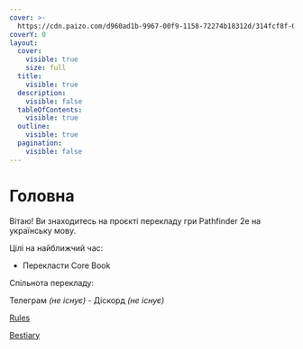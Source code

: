 ```yaml
---
cover: >-
  https://cdn.paizo.com/d960ad1b-9967-00f9-1158-72274b18312d/314fcf8f-05de-490f-9048-452487c9df4f/2E-Core_1920.jpg
coverY: 0
layout:
  cover:
    visible: true
    size: full
  title:
    visible: true
  description:
    visible: false
  tableOfContents:
    visible: true
  outline:
    visible: true
  pagination:
    visible: false
---
```


# Головна

Вітаю! Ви знаходитесь на проєкті перекладу гри Pathfinder 2e на українську мову.

Цілі на найближчий час:

* Перекласти Core Book

Спільнота перекладу:

Телеграм _(не існує)_ - Діскорд _(не існує)_

[Rules](http://127.0.0.1:5000/o/Pr4XGNyAbDRkU6GRzQlb/s/cNFIiv8iCJAGx3kbdGBt/ "mention")

[Bestiary](http://127.0.0.1:5000/o/Pr4XGNyAbDRkU6GRzQlb/s/QWRhTTBabZ6XpTG9oU5Y/ "mention")
